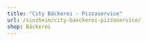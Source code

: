 ```yaml
---
title: "City Bäckerei - Pizzaservice"
url: /sinzheim/city-baeckerei-pizzaservice/
shop: Bäckerei
---
```

